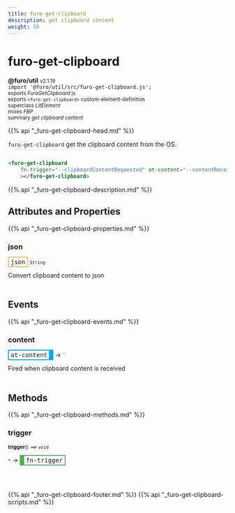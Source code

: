 ```yaml
---
title: furo-get-clipboard
description: get clipboard content
weight: 50
---
```


# furo-get-clipboard
**@furo/util** <small>v2.1.19</small>
<br>`import '@furo/util/src/furo-get-clipboard.js';`<small>
<br>exports *FuroGetClipboard* js
<br>exports `<furo-get-clipboard>` custom-element-definition
<br>superclass *LitElement*
<br> mixes *FBP*</small>
<br><small>summary *get clipboard content*</small>

{{% api "_furo-get-clipboard-head.md" %}}

`furo-get-clipboard`
 get the clipboard content from the OS.

```html

<furo-get-clipboard
    fn-trigger="--clipboardContentRequested" at-content="--contentReceived"
    ></furo-get-clipboard>

```

{{% api "_furo-get-clipboard-description.md" %}}


## Attributes and Properties
{{% api "_furo-get-clipboard-properties.md" %}}




### **json**

<span  style="border-width:2px; border-style: solid;border-color:  rgb(255, 182, 91);font-family:monospace; padding:2px 4px;">json</span>
<small>`String` </small>

Convert clipboard content to json
<br><br>
## Events
{{% api "_furo-get-clipboard-events.md" %}}

### **content**
<span  style="border-width:2px 10px 2px 2px; border-style: solid;border-color:  rgb(2, 168, 244);font-family:monospace; padding:2px 4px;">at-content</span>
→ <small>``</small>

 Fired when clipboard content is received
<br><br>

## Methods
{{% api "_furo-get-clipboard-methods.md" %}}


### **trigger**
<small>**trigger**() ⟹ `void`</small>

<small>`*`</small> →
<span  style="border-width:2px 2px 2px 10px; border-style: solid;border-color:  rgb(76, 175, 80);font-family:monospace; padding:2px 4px;">fn-trigger</span>



<br><br>





{{% api "_furo-get-clipboard-footer.md" %}}
{{% api "_furo-get-clipboard-scripts.md" %}}
